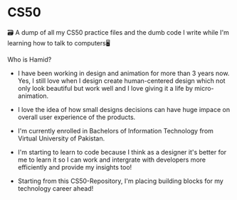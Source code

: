 # CS50
🗃️ A dump of all my CS50 practice files and the dumb code I write while I'm learning how to talk to computers🖥️

Who is Hamid?
- I have been working in design and animation for more than 3 years now. Yes, I still love when I design create human-centered design which not only look beautiful but work well and I love giving it a life by micro-animation.

- I love the idea of how small designs decisions can have huge impace on overall user experience of the products.

- I'm currently enrolled in Bachelors of Information Technology from Virtual University of Pakistan.

- I'm starting to learn to code because I think as a designer it's better for me to learn it so I can work and intergrate with developers more efficiently and provide my insights too!

- Starting from this CS50-Repository, I'm placing building blocks for my technology career ahead!
